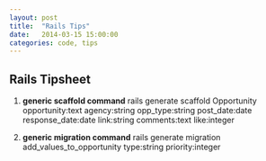 ```yaml
---
layout: post
title:  "Rails Tips"
date:   2014-03-15 15:00:00
categories: code, tips
---
```


Rails Tipsheet
--------------
1. **generic scaffold command** rails generate scaffold Opportunity opportunity:text agency:string opp_type:string  post_date:date response_date:date link:string  comments:text like:integer

2. **generic migration command** rails generate migration add_values_to_opportunity type:string priority:integer


